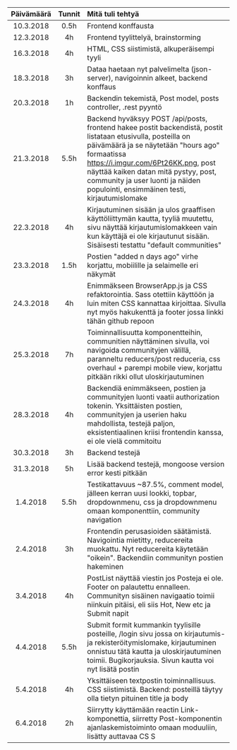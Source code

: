 | Päivämäärä    | Tunnit    | Mitä tuli tehtyä                       |
|:-------------:|:---------:|:---------------------------------------|
| 10.3.2018     | 0.5h      | Frontend konffausta                    |
| 12.3.2018     | 4h        | Frontend tyylittelyä, brainstorming    |
| 16.3.2018     | 4h 		| HTML, CSS siistimistä, alkuperäisempi tyyli 	 |
| 18.3.2018     | 3h        | Dataa haetaan nyt palvelimelta (json-server), navigoinnin alkeet, backend konffaus |
| 20.3.2018     | 1h        | Backendin tekemistä, Post model, posts controller, .rest pyyntö |
| 21.3.2018     | 5.5h      | Backend hyväksyy POST /api/posts, frontend hakee postit backendistä, postit listataan etusivulla, posteilla on päivämäärä ja se näytetään "hours ago" formaatissa https://i.imgur.com/6Pt26KK.png, post näyttää kaiken datan mitä pystyy, post, community ja user luonti ja näiden populointi, ensimmäinen testi, kirjautumislomake |
| 22.3.2018     | 4h        | Kirjautuminen sisään ja ulos graaffisen käyttöliittymän kautta, tyyliä muutettu, sivu näyttää kirjautumislomakkeen vain kun käyttäjä ei ole kirjautunut sisään. Sisäisesti testattu "default communities" |
| 23.3.2018     | 1.5h      | Postien "added n days ago" virhe korjattu, mobiilille ja selaimelle eri näkymät |
| 24.3.2018     | 4h        | Enimmäkseen BrowserApp.js ja CSS refaktorointia. Sass otettiin käyttöön ja luin miten CSS kannattaa kirjoittaa. Sivulla nyt myös hakukenttä ja footer jossa linkki tähän github repoon |
| 25.3.2018     | 7h        | Toiminnallisuutta komponentteihin, communitien näyttäminen sivulla, voi navigoida communityjen välillä, paranneltu reducers/post reduceria, css overhaul + parempi mobile view, korjattu pitkään rikki ollut uloskirjautuminen |
| 28.3.2018     | 4h        | Backendiä enimmäkseen, postien ja communityjen luonti vaatii authorization tokenin. Yksittäisten postien, communityjen ja userien haku mahdollista, testejä paljon, eksistentiaalinen kriisi frontendin kanssa, ei ole vielä commitoitu |
| 30.3.2018     | 3h        | Backend testejä |
| 31.3.2018     | 5h        | Lisää backend testejä, mongoose version error kesti pitkään |
| 1.4.2018      | 5.5h      | Testikattavuus ~87.5%, comment model, jälleen kerran uusi lookki, topbar, dropdownmenu, css ja dropdownmenu omaan komponenttiin, community navigation |
| 2.4.2018      | 3h        | Frontendin perusasioiden säätämistä. Navigointia mietitty, reducereita muokattu. Nyt reducereita käytetään "oikein". Backendiin communityn postien hakeminen |
| 3.4.2018      | 4h        | PostList näyttää viestin jos Posteja ei ole. Footer on palautettu ennalleen. Communityn sisäinen navigaatio toimii niinkuin pitäisi, eli siis Hot, New etc ja Submit napit |
| 4.4.2018      | 5.5h      | Submit formit kummankin tyylisille posteille, /login sivu jossa on kirjautumis- ja rekisteröitymislomake, kirjautuminen onnistuu tätä kautta ja uloskirjautuminen toimii. Bugikorjauksia. Sivun kautta voi nyt lisätä postin |
| 5.4.2018      | 4h        | Yksittäiseen textpostin toiminnallisuus. CSS siistimistä. Backend: posteillä täytyy olla tietyn pituinen title ja body |
| 6.4.2018      | 2h        | Siirrytty käyttämään reactin Link-komponettia, siirretty Post-komponentin ajanlaskemistoiminto omaan moduuliin, lisätty auttavaa CS S |